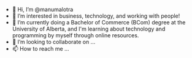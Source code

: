 - 👋 Hi, I’m @manumalotra
- 👀 I’m interested in business, technology, and working with people!
- 🌱 I’m currently doing a Bachelor of Commerce (BCom) degree at the University of Alberta, and I'm learning about technology and programming by myself through online resources.
- 💞️ I’m looking to collaborate on ...
- 📫 How to reach me ...

<!---
manumalotra/manumalotra is a ✨ special ✨ repository because its `README.md` (this file) appears on your GitHub profile.
You can click the Preview link to take a look at your changes.
--->

